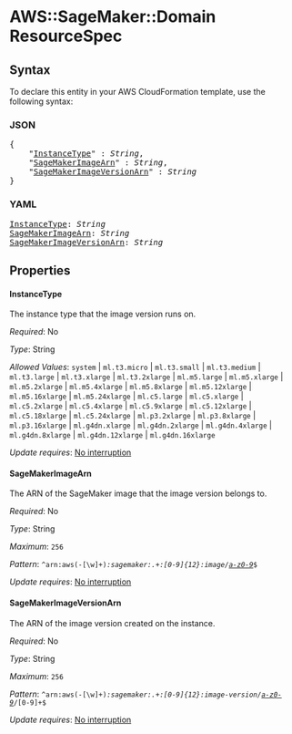 # AWS::SageMaker::Domain ResourceSpec

## Syntax

To declare this entity in your AWS CloudFormation template, use the following syntax:

### JSON

<pre>
{
    "<a href="#instancetype" title="InstanceType">InstanceType</a>" : <i>String</i>,
    "<a href="#sagemakerimagearn" title="SageMakerImageArn">SageMakerImageArn</a>" : <i>String</i>,
    "<a href="#sagemakerimageversionarn" title="SageMakerImageVersionArn">SageMakerImageVersionArn</a>" : <i>String</i>
}
</pre>

### YAML

<pre>
<a href="#instancetype" title="InstanceType">InstanceType</a>: <i>String</i>
<a href="#sagemakerimagearn" title="SageMakerImageArn">SageMakerImageArn</a>: <i>String</i>
<a href="#sagemakerimageversionarn" title="SageMakerImageVersionArn">SageMakerImageVersionArn</a>: <i>String</i>
</pre>

## Properties

#### InstanceType

The instance type that the image version runs on.

_Required_: No

_Type_: String

_Allowed Values_: <code>system</code> | <code>ml.t3.micro</code> | <code>ml.t3.small</code> | <code>ml.t3.medium</code> | <code>ml.t3.large</code> | <code>ml.t3.xlarge</code> | <code>ml.t3.2xlarge</code> | <code>ml.m5.large</code> | <code>ml.m5.xlarge</code> | <code>ml.m5.2xlarge</code> | <code>ml.m5.4xlarge</code> | <code>ml.m5.8xlarge</code> | <code>ml.m5.12xlarge</code> | <code>ml.m5.16xlarge</code> | <code>ml.m5.24xlarge</code> | <code>ml.c5.large</code> | <code>ml.c5.xlarge</code> | <code>ml.c5.2xlarge</code> | <code>ml.c5.4xlarge</code> | <code>ml.c5.9xlarge</code> | <code>ml.c5.12xlarge</code> | <code>ml.c5.18xlarge</code> | <code>ml.c5.24xlarge</code> | <code>ml.p3.2xlarge</code> | <code>ml.p3.8xlarge</code> | <code>ml.p3.16xlarge</code> | <code>ml.g4dn.xlarge</code> | <code>ml.g4dn.2xlarge</code> | <code>ml.g4dn.4xlarge</code> | <code>ml.g4dn.8xlarge</code> | <code>ml.g4dn.12xlarge</code> | <code>ml.g4dn.16xlarge</code>

_Update requires_: [No interruption](https://docs.aws.amazon.com/AWSCloudFormation/latest/UserGuide/using-cfn-updating-stacks-update-behaviors.html#update-no-interrupt)

#### SageMakerImageArn

The ARN of the SageMaker image that the image version belongs to.

_Required_: No

_Type_: String

_Maximum_: <code>256</code>

_Pattern_: <code>^arn:aws(-[\w]+)*:sagemaker:.+:[0-9]{12}:image/[a-z0-9]([-.]?[a-z0-9])*$</code>

_Update requires_: [No interruption](https://docs.aws.amazon.com/AWSCloudFormation/latest/UserGuide/using-cfn-updating-stacks-update-behaviors.html#update-no-interrupt)

#### SageMakerImageVersionArn

The ARN of the image version created on the instance.

_Required_: No

_Type_: String

_Maximum_: <code>256</code>

_Pattern_: <code>^arn:aws(-[\w]+)*:sagemaker:.+:[0-9]{12}:image-version/[a-z0-9]([-.]?[a-z0-9])*/[0-9]+$</code>

_Update requires_: [No interruption](https://docs.aws.amazon.com/AWSCloudFormation/latest/UserGuide/using-cfn-updating-stacks-update-behaviors.html#update-no-interrupt)

